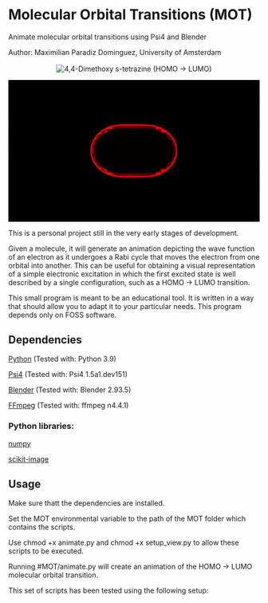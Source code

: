 # Molecular Orbital Transitions (MOT)


Animate molecular orbital transitions using Psi4 and Blender

Author: Maximilian Paradiz Dominguez, University of Amsterdam



<p align="center">
  <img src="./resources/44DimethoxyTetrazine.gif" align="center" title="4,4-Dimethoxy s-tetrazine (HOMO -> LUMO)">
</p>


<p align="center">
  <img src="./resources/H2.gif" align="center" title="H2 HOMO -> LUMO">
</p>


This is a personal project still in the very early stages of development. 


Given a molecule, it will generate an animation depicting the wave function of an electron as it undergoes a Rabi cycle that moves the electron from one orbital into another.
This can be useful for obtaining a visual representation of a simple electronic excitation in which the first excited state is well described by a single configuration, such as a HOMO -> LUMO transition. 

This small program is meant to be an educational tool. It is written in a way that should allow you to adapt it to your particular needs. This program depends only on FOSS software. 

## Dependencies

[Python](https://www.python.org/) (Tested with:  Python  3.9)

[Psi4](https://psicode.org/) (Tested with: Psi4 1.5a1.dev151)

[Blender](https://www.blender.org/) (Tested with:  Blender 2.93.5)

[FFmpeg](https://ffmpeg.org/) (Tested with: ffmpeg n4.4.1)

### Python libraries:

[numpy](https://numpy.org/)

[scikit-image](https://scikit-image.org/docs/stable/api/skimage.html)


## Usage


Make sure thatt the dependencies are installed.

Set the MOT environmental variable to the path of the MOT folder which contains the scripts.

Use chmod +x animate.py and chmod +x setup_view.py to allow these scripts to be executed.

Running #MOT/animate.py will create an animation of the HOMO -> LUMO molecular orbital transition.


This set of scripts has been tested using the following setup:


